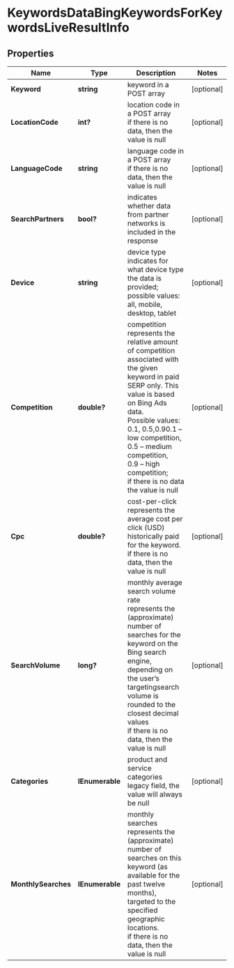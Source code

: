 # KeywordsDataBingKeywordsForKeywordsLiveResultInfo


## Properties

| Name | Type | Description | Notes |
|------------ | ------------- | ------------- | -------------|
**Keyword** | **string** | keyword in a POST array |[optional]|
**LocationCode** | **int?** | location code in a POST array<br>if there is no data, then the value is null |[optional]|
**LanguageCode** | **string** | language code in a POST array<br>if there is no data, then the value is null |[optional]|
**SearchPartners** | **bool?** | indicates whether data from partner networks is included in the response |[optional]|
**Device** | **string** | device type<br>indicates for what device type the data is provided;<br>possible values: all, mobile, desktop, tablet |[optional]|
**Competition** | **double?** | competition<br>represents the relative amount of competition associated with the given keyword in paid SERP only. This value is based on Bing Ads data.<br>Possible values: 0.1, 0.5,0.90.1 – low competition,<br>0.5 – medium competition,<br>0.9 – high competition;<br>if there is no data the value is null |[optional]|
**Cpc** | **double?** | cost-per-click<br>represents the average cost per click (USD) historically paid for the keyword.<br>if there is no data, then the value is null |[optional]|
**SearchVolume** | **long?** | monthly average search volume rate<br>represents the (approximate) number of searches for the keyword on the Bing search engine, depending on the user’s targetingsearch volume is rounded to the closest decimal values<br>if there is no data, then the value is null |[optional]|
**Categories** | **IEnumerable<string>** | product and service categories<br>legacy field, the value will always be null |[optional]|
**MonthlySearches** | **IEnumerable<MonthlySearchesInfo>** | monthly searches<br>represents the (approximate) number of searches on this keyword (as available for the past twelve months), targeted to the specified geographic locations.<br>if there is no data, then the value is null |[optional]|